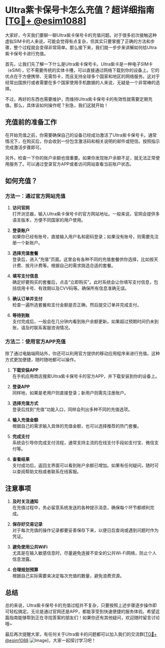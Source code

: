 # Ultra紫卡保号卡怎么充值？超详细指南[[TG💪+ @esim1088](https://t.me/s/esim1088)]

大家好，今天我们要聊一聊Ultra紫卡保号卡的充值问题。对于很多初次接触这种虚拟SIM卡的人来说，可能会觉得有点复杂，但其实只要掌握了正确的方法和步骤，整个过程就会变得非常简单。那么接下来，我们就一步步来讲解如何给Ultra紫卡保号卡进行充值。

首先，让我们先了解一下什么是Ultra紫卡保号卡。Ultra紫卡是一种电子SIM卡（eSIM），它不需要传统的实体卡槽，可以直接通过网络下载到你的设备上。它的优点在于方便携带、无需剪卡，而且支持全球多个国家和地区的网络服务。这对于经常出国旅行或者需要在多个国家使用手机数据的人来说，无疑是一个非常棒的选择。

不过，再好的东西也需要维护，而维持Ultra紫卡保号卡的有效性就需要定期充值。那么，具体该如何操作呢？别急，我们这就开始！

## 充值前的准备工作

在开始充值之前，你需要确保自己的设备已经成功激活了Ultra紫卡保号卡。通常情况下，在购买后，你会收到一份包含激活码和相关说明的邮件或短信。按照指示完成激活步骤即可。

另外，检查一下你的账户余额也很重要。如果你发现账户余额不足，就无法正常使用服务了。可以通过登录官方APP或者访问网站查看当前账户状态。

## 如何充值？

### 方法一：通过官方网站充值

1. **访问官网**  
   打开浏览器，输入Ultra紫卡保号卡的官方网站地址。一般来说，官网会提供多语言版本，方便不同国家的用户使用。

2. **登录账户**  
   如果你已经有账号，直接输入用户名和密码登录；如果没有账号，则需要先注册一个新账户。

3. **选择充值套餐**  
   登录后，进入“充值”页面。这里会有各种不同的充值套餐供你选择，比如按天计费、按月计费等。根据自己的需求挑选合适的套餐。

4. **填写支付信息**  
   确定好要购买的套餐后，点击“立即购买”。此时系统会让你填写支付信息，包括信用卡号、有效期以及CVV码等。确保所有信息准确无误。

5. **确认订单并支付**  
   检查一遍所选套餐和支付金额是否正确，然后提交订单并完成支付。

6. **等待到账**  
   支付完成后，一般会在几分钟内看到账户余额更新。如果超过预期时间仍未到账，请及时联系客服咨询情况。

### 方法二：使用官方APP充值

除了通过电脑端网站外，你还可以利用官方提供的移动应用程序来进行充值。这种方式更加便捷，随时随地都可以操作。

1. **下载安装APP**  
   在手机应用商店搜索Ultra紫卡保号卡的官方APP，并下载安装到你的设备上。

2. **登录APP**  
   同样地，如果是老用户则直接登录；新用户则需先注册账户。

3. **选择充值方式**  
   登录后找到“充值”功能入口，同样会列出多种不同的充值选项。

4. **输入充值金额**  
   根据自己的需求输入具体的充值金额，也可以选择推荐的热门套餐。

5. **完成支付**  
   系统会引导你完成支付流程，通常支持主流的在线支付手段如支付宝、微信支付等。

6. **查看结果**  
   支付成功后，返回主界面可以看到账户余额已增加。如果有任何疑问，随时可以查阅帮助文档或者联系在线客服。

## 注意事项

1. **及时关注通知**  
   在充值过程中，务必留意系统发送的各种提示消息，确保每个环节都顺利完成。

2. **保存好交易记录**  
   对于每次充值的操作记录都要妥善保存下来，以便日后查询或遇到问题时作为凭证。

3. **避免使用公共WiFi**  
   尤其是在输入敏感信息时，尽量避免连接不安全的公共Wi-Fi网络，防止个人信息泄露。

4. **合理规划预算**  
   根据自己实际需要来决定每次充值的数量，避免浪费资源。

## 总结

总的来说，Ultra紫卡保号卡的充值过程并不复杂，只要按照上述步骤逐步操作即可轻松搞定。无论是通过官网还是APP，都能享受到快速便捷的服务体验。希望这篇指南能够帮到正在寻找答案的朋友们！如果你还有其他疑问，欢迎随时留言讨论哦~

最后再次提醒大家，有任何关于Ultra紫卡的问题都可以加入我们的交流群[[TG💪+ @esim1088](https://t.me/s/esim1088) ![Image](https://i.postimg.cc/4NQfJmqS/Snipaste-2025-05-13-00-14-12.png)]，大家一起探讨学习吧！